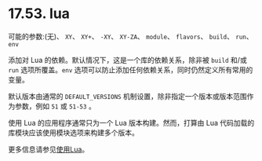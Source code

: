 # 17.53. lua

可能的参数:(无)、 `XY`、 `XY+`、 `-XY`、 `XY-ZA`、 `module`、 `flavors`、 `build`、 `run`、 `env`

添加对 Lua 的依赖。默认情况下，这是一个库的依赖关系，除非被 `build` 和/或 `run` 选项所覆盖。`env` 选项可以防止添加任何依赖关系，同时仍然定义所有常用的变量。

默认版本由通常的 `DEFAULT_VERSIONS` 机制设置，除非指定一个版本或版本范围作为参数，例如 `51` 或 `51-53` 。

使用 Lua 的应用程序通常只为一个 Lua 版本构建。然而，打算由 Lua 代码加载的库模块应该使用模块选项来构建多个版本。

更多信息请参见[使用Lua](https://docs.freebsd.org/en/books/porters-handbook/special/index.html#using-lua)。

